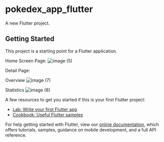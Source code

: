 # pokedex_app_flutter

A new Flutter project.

## Getting Started

This project is a starting point for a Flutter application.

Home Screen Page:
![image (5)](https://user-images.githubusercontent.com/55819664/81254994-1cefec80-905f-11ea-87f1-54136ffd1bd7.png)

Detail Page:

Overview
![image (7)](https://user-images.githubusercontent.com/55819664/81255280-e23a8400-905f-11ea-87ef-e72779db535a.png)

Statistics
![image (8)](https://user-images.githubusercontent.com/55819664/81255284-e4044780-905f-11ea-8d9e-f75b947363cf.png)


A few resources to get you started if this is your first Flutter project:

- [Lab: Write your first Flutter app](https://flutter.dev/docs/get-started/codelab)
- [Cookbook: Useful Flutter samples](https://flutter.dev/docs/cookbook)

For help getting started with Flutter, view our
[online documentation](https://flutter.dev/docs), which offers tutorials,
samples, guidance on mobile development, and a full API reference.
